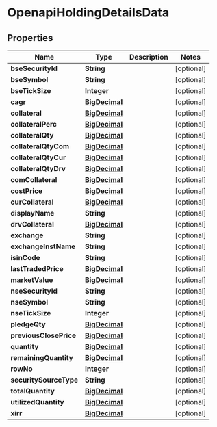 # OpenapiHoldingDetailsData

## Properties
Name | Type | Description | Notes
------------ | ------------- | ------------- | -------------
**bseSecurityId** | **String** |  |  [optional]
**bseSymbol** | **String** |  |  [optional]
**bseTickSize** | **Integer** |  |  [optional]
**cagr** | [**BigDecimal**](BigDecimal.md) |  |  [optional]
**collateral** | [**BigDecimal**](BigDecimal.md) |  |  [optional]
**collateralPerc** | [**BigDecimal**](BigDecimal.md) |  |  [optional]
**collateralQty** | [**BigDecimal**](BigDecimal.md) |  |  [optional]
**collateralQtyCom** | [**BigDecimal**](BigDecimal.md) |  |  [optional]
**collateralQtyCur** | [**BigDecimal**](BigDecimal.md) |  |  [optional]
**collateralQtyDrv** | [**BigDecimal**](BigDecimal.md) |  |  [optional]
**comCollateral** | [**BigDecimal**](BigDecimal.md) |  |  [optional]
**costPrice** | [**BigDecimal**](BigDecimal.md) |  |  [optional]
**curCollateral** | [**BigDecimal**](BigDecimal.md) |  |  [optional]
**displayName** | **String** |  |  [optional]
**drvCollateral** | [**BigDecimal**](BigDecimal.md) |  |  [optional]
**exchange** | **String** |  |  [optional]
**exchangeInstName** | **String** |  |  [optional]
**isinCode** | **String** |  |  [optional]
**lastTradedPrice** | [**BigDecimal**](BigDecimal.md) |  |  [optional]
**marketValue** | [**BigDecimal**](BigDecimal.md) |  |  [optional]
**nseSecurityId** | **String** |  |  [optional]
**nseSymbol** | **String** |  |  [optional]
**nseTickSize** | **Integer** |  |  [optional]
**pledgeQty** | [**BigDecimal**](BigDecimal.md) |  |  [optional]
**previousClosePrice** | [**BigDecimal**](BigDecimal.md) |  |  [optional]
**quantity** | [**BigDecimal**](BigDecimal.md) |  |  [optional]
**remainingQuantity** | [**BigDecimal**](BigDecimal.md) |  |  [optional]
**rowNo** | **Integer** |  |  [optional]
**securitySourceType** | **String** |  |  [optional]
**totalQuantity** | [**BigDecimal**](BigDecimal.md) |  |  [optional]
**utilizedQuantity** | [**BigDecimal**](BigDecimal.md) |  |  [optional]
**xirr** | [**BigDecimal**](BigDecimal.md) |  |  [optional]

